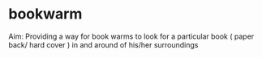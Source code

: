 # bookwarm

Aim: Providing a way for book warms to look for a particular book ( paper back/ hard cover ) in and around of his/her surroundings

